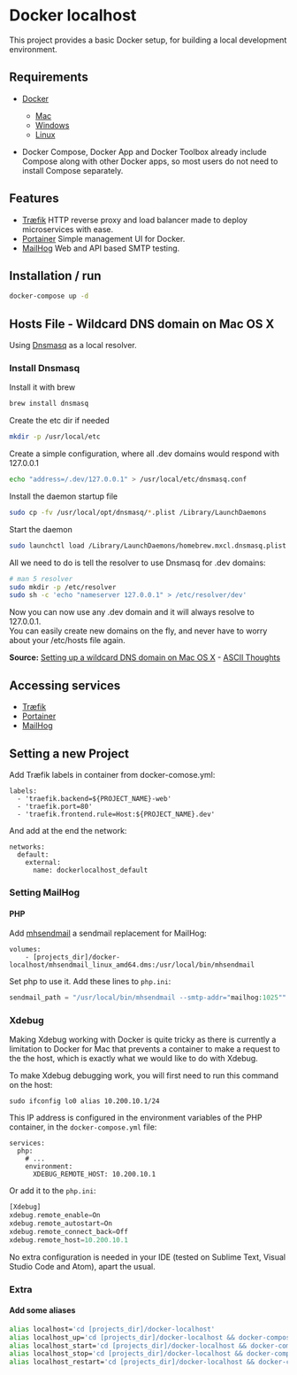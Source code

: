 # Docker localhost
This project provides a basic Docker setup, for building a local development environment.


##  Requirements
- [Docker](https://www.docker.com)
	- [Mac](http://docs.docker.com/mac/started/)
	- [Windows](http://docs.docker.com/windows/started/)
	- [Linux](https://docs.docker.com/linux/started/)

- Docker Compose, Docker App and Docker Toolbox already include Compose along with other Docker apps, so most users do not need to install Compose separately.

## Features
- [Træfik](https://traefik.io) HTTP reverse proxy and load balancer made to deploy microservices with ease.
- [Portainer](https://portainer.io/) Simple management UI for Docker.
- [MailHog](https://github.com/mailhog/MailHog) Web and API based SMTP testing.

## Installation / run
```bash
docker-compose up -d
```

## Hosts File - Wildcard DNS domain on Mac OS X
Using [Dnsmasq](http://www.thekelleys.org.uk/dnsmasq/doc.html) as a local resolver.

### Install Dnsmasq
Install it with brew

```bash
brew install dnsmasq
```

Create the etc dir if needed

```bash
mkdir -p /usr/local/etc
```

Create a simple configuration, where all .dev domains would respond with 127.0.0.1

```bash
echo "address=/.dev/127.0.0.1" > /usr/local/etc/dnsmasq.conf
```

Install the daemon startup file

```bash
sudo cp -fv /usr/local/opt/dnsmasq/*.plist /Library/LaunchDaemons
```

Start the daemon

```bash
sudo launchctl load /Library/LaunchDaemons/homebrew.mxcl.dnsmasq.plist
```

All we need to do is tell the resolver to use Dnsmasq for .dev domains:

```bash
# man 5 resolver
sudo mkdir -p /etc/resolver
sudo sh -c 'echo "nameserver 127.0.0.1" > /etc/resolver/dev'
```

Now you can now use any .dev domain and it will always resolve to 127.0.0.1.<br/>
You can easily create new domains on the fly, and never have to worry about your /etc/hosts file again.

**Source:** [Setting up a wildcard DNS domain on Mac OS X](http://asciithoughts.com/posts/2014/02/23/setting-up-a-wildcard-dns-domain-on-mac-os-x/) - [ASCII Thoughts](http://asciithoughts.com)

## Accessing services

- [Træfik](http://localhost.dev:8080/)
- [Portainer](http://portainer.dev)
- [MailHog](http://mailhog.dev/)


## Setting a new Project
Add Træfik labels in container from docker-comose.yml:

```
labels:
  - 'traefik.backend=${PROJECT_NAME}-web'
  - 'traefik.port=80'
  - 'traefik.frontend.rule=Host:${PROJECT_NAME}.dev'
```

And add at the end the network:

```
networks:
  default:
    external:
      name: dockerlocalhost_default
```

### Setting MailHog
#### PHP
Add [mhsendmail](https://github.com/mailhog/mhsendmail) a sendmail replacement for MailHog:

```
volumes:
	- [projects_dir]/docker-localhost/mhsendmail_linux_amd64.dms:/usr/local/bin/mhsendmail
```

 Set php to use it. Add these lines to `php.ini`:

 ```php
 sendmail_path = "/usr/local/bin/mhsendmail --smtp-addr="mailhog:1025""
 ```


### Xdebug

Making Xdebug working with Docker is quite tricky as there is currently a limitation to Docker for Mac that prevents a container to make a request to the the host, which is exactly what we would like to do with Xdebug.

To make Xdebug debugging work, you will first need to run this command on the host:

	sudo ifconfig lo0 alias 10.200.10.1/24

This IP address is configured in the environment variables of the PHP container, in the `docker-compose.yml` file:

    services:
      php:
        # ...
        environment:
          XDEBUG_REMOTE_HOST: 10.200.10.1

Or add it to the  `php.ini`:

```php
[Xdebug]
xdebug.remote_enable=On
xdebug.remote_autostart=On
xdebug.remote_connect_back=Off
xdebug.remote_host=10.200.10.1
```

No extra configuration is needed in your IDE (tested on Sublime Text, Visual Studio Code and Atom), apart the usual.

### Extra

#### Add some aliases

```bash
alias localhost='cd [projects_dir]/docker-localhost'
alias localhost_up='cd [projects_dir]/docker-localhost && docker-compose up -d'
alias localhost_start='cd [projects_dir]/docker-localhost && docker-compose start'
alias localhost_stop='cd [projects_dir]/docker-localhost && docker-compose stop'
alias localhost_restart='cd [projects_dir]/docker-localhost && docker-compose restart'
```
